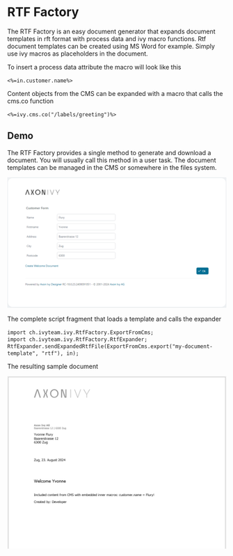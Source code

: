 <!--
Dear developer!     

When you create your very valuable documentation, please be aware that this Readme.md is not only published on github. This documentation is also processed automatically and published on our website. For this to work, the two headings "Demo" and "Setup" must not be changed
-->

# RTF Factory

The RTF Factory is an easy document generator that expands document templates in rft format with process data and ivy macro functions.
Rtf document templates can be created using MS Word for example. Simply use ivy macros as placeholders in the document.

To insert a process data attribute the macro will look like this 
```
<%=in.customer.name%>
```
Content objects from the CMS can be expanded with a macro that calls the cms.co function  
```
<%=ivy.cms.co("/labels/greeting")%>     
```


## Demo

The RTF Factory provides a single method to generate and download a document. You will usually call this method in a user task.
The document templates can be managed in the CMS or somewhere in the files system. 

![Demo-Dialog](images/DemoDialog.png)

The complete script fragment that loads a template and calls the expander

```
import ch.ivyteam.ivy.RtfFactory.ExportFromCms;
import ch.ivyteam.ivy.RtfFactory.RtfExpander;
RtfExpander.sendExpandedRtfFile(ExportFromCms.export("my-document-template", "rtf"), in);
```

The resulting sample document

![Generated-Document](images/GeneratedDocument.png)




